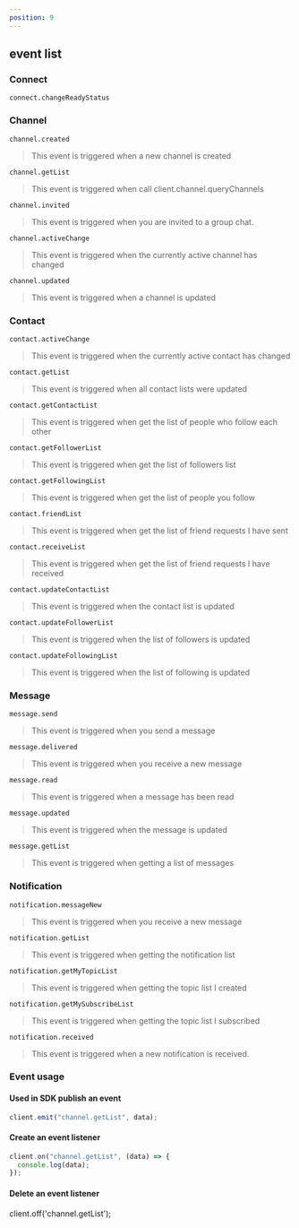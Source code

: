 ```yaml
---
position: 9
---
```


## event list

### Connect

`connect.changeReadyStatus`

### Channel

`channel.created`

> This event is triggered when a new channel is created

`channel.getList`

> This event is triggered when call client.channel.queryChannels

`channel.invited`

> This event is triggered when you are invited to a group chat.

`channel.activeChange`

> This event is triggered when the currently active channel has changed

`channel.updated`

> This event is triggered when a channel is updated

### Contact

`contact.activeChange`

> This event is triggered when the currently active contact has changed

`contact.getList`

> This event is triggered when all contact lists were updated

`contact.getContactList`

> This event is triggered when get the list of people who follow each other

`contact.getFollowerList`

> This event is triggered when get the list of followers list

`contact.getFollowingList`

> This event is triggered when get the list of people you follow

`contact.friendList`

> This event is triggered when get the list of friend requests I have sent

`contact.receiveList`

> This event is triggered when get the list of friend requests I have received

`contact.updateContactList`

> This event is triggered when the contact list is updated

`contact.updateFollowerList`

> This event is triggered when the list of followers is updated

`contact.updateFollowingList`

> This event is triggered when the list of following is updated

### Message

`message.send`

> This event is triggered when you send a message

`message.delivered`

> This event is triggered when you receive a new message

`message.read`

> This event is triggered when a message has been read

`message.updated`

> This event is triggered when the message is updated

`message.getList`

> This event is triggered when getting a list of messages

### Notification

`notification.messageNew`

> This event is triggered when you receive a new message

`notification.getList`

> This event is triggered when getting the notification list

`notification.getMyTopicList`

> This event is triggered when getting the topic list I created

`notification.getMySubscribeList`

> This event is triggered when getting the topic list I subscribed

`notification.received`

> This event is triggered when a new notification is received.

### Event usage

#### Used in SDK publish an event

```ts
client.emit("channel.getList", data);
```

#### Create an event listener

```ts
client.on("channel.getList", (data) => {
  console.log(data);
});
```

#### Delete an event listener

client.off('channel.getList');

